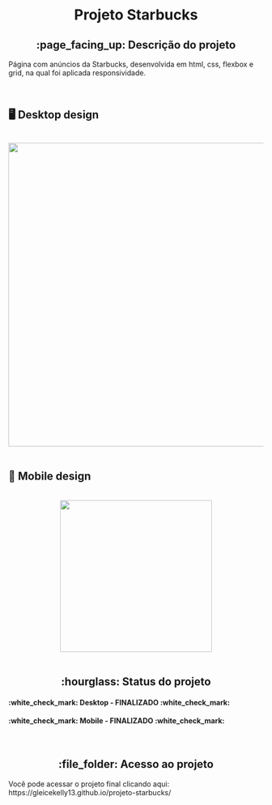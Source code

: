<h1 align="center">Projeto Starbucks</h1>
<h2 align="center">:page_facing_up: Descrição do projeto</h2>
<p>Página com anúncios da Starbucks, desenvolvida em html, css, flexbox e grid, na qual foi aplicada responsividade.</p>
<br>

## :desktop_computer: Desktop design
<br>
<div align="center">
<img src="https://user-images.githubusercontent.com/80974593/236581633-170c46eb-3a4e-42a2-813f-e4bc60ef97e3.png" width="600"/>
</div>
<br>

## :iphone: Mobile design
<br>
<div align="center">
<img src="https://user-images.githubusercontent.com/80974593/236576534-b5574445-04f1-4950-9233-416fb727f70c.png"  width="300"/>
</div>
<br>

<h2 align="center">:hourglass: Status do projeto </h2>
<h4>:white_check_mark: Desktop - FINALIZADO :white_check_mark: </h4> 
<h4>:white_check_mark: Mobile - FINALIZADO :white_check_mark: </h4>
</br>

<h2 align="center"> :file_folder: Acesso ao projeto </h2>
<p> Você pode acessar o projeto final clicando aqui: https://gleicekelly13.github.io/projeto-starbucks/</p>
